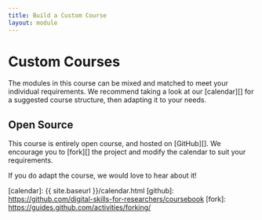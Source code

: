 ```yaml
---
title: Build a Custom Course
layout: module
---
```


# Custom Courses

The modules in this course can be mixed and matched to meet your individual requirements. We recommend taking a look at our [calendar][] for a suggested course structure, then adapting it to your needs.


## Open Source

This course is entirely open course, and hosted on [GitHub][]. We encourage you to [fork][] the project and modify the calendar to suit your requirements.

If you do adapt the course, we would love to hear about it!


[calendar]: {{ site.baseurl }}/calendar.html
[github]: https://github.com/digital-skills-for-researchers/coursebook
[fork]: https://guides.github.com/activities/forking/
